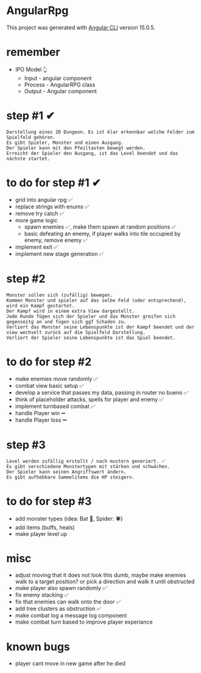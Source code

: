 # AngularRpg
This project was generated with [Angular CLI](https://github.com/angular/angular-cli) version 15.0.5.

# remember
- IPO Model 👆
	- Input - angular component
	- Process - AngularRPG class
	- Output - Angular component

# step #1 ✔
	Darstellung eines 2D Dungeon. Es ist klar erkennbar welche Felder zum Spielfeld gehören.
	Es gibt Spieler, Monster und einen Ausgang.
	Der Spieler kann mit den Pfeiltasten bewegt werden.
	Erreicht der Spieler den Ausgang, ist das Level beendet und das nächste startet.

# to do for step #1 ✔
- grid into angular rpg ✅
- replace strings with enums ✅
- remove try catch ✅
- more game logic
	- spawn enemies ✅, make them spawn at random positions ✅
	- basic defeating an enemy, if player walks into tile occupied by enemy, remove enemy ✅
- implement exit ✅
- implement new stage generation ✅


# step #2
	Monster sollen sich (zufällig) bewegen.
	Kommen Monster und spieler auf das selbe Feld (oder entsprechend), wird ein Kampf gestartet.
	Der Kampf wird in einem extra View dargestellt.
	Jede Runde fügen sich der Spieler und das Monster greifen sich gegenseitg an und fügen sich ggf Schaden zu.
	Verliert das Monster seine Lebenspunkte ist der Kampf beendet und der view wechselt zurück auf die Spielfeld Darstellung.
	Verliert der Spieler seine Lebenspunkte ist das Spiel beendet.

# to do for step #2
- make enemies move randomly ✅
- combat view basic setup ✅
- develop a service that passes my data, passing in router no bueno ✅
- think of placeholder attacks, spells for player and enemy ✅
- implement turnbased combat ✅
- handle Player win ➖
- handle Player loss ➖

# step #3
	Level werden zufällig erstellt / nach mustern generiert. ✅
	Es gibt verschiedene Monstertypen mit stärken und schwächen.
	Der Spieler kann seinen Angriffswert ändern.
	Es gibt aufhebbare Sammelitems die HP steigern.

# to do for step #3
- add monster types (idea: Bat 🦇, Spider: 🕷️)
- add items (buffs, heals)
- make player level up

# misc
- adjust moving that it does not look this dumb, maybe make enemies walk to a target position?
or pick a direction and walk it until obstructed
- make player also spawn randomly ✅
- fix enemy stacking ✅
- fix that enemies can walk onto the door ✅
- add tree clusters as obstruction ✅
- make combat log a message log component
- make combat turn based to improve player experiance

# known bugs
- player cant move in new game after he died
